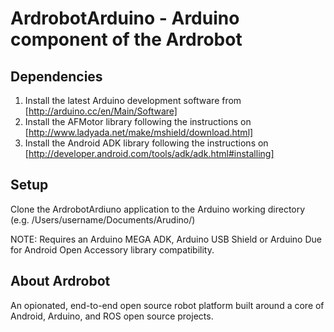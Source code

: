ArdrobotArduino - Arduino component of the Ardrobot
===================================================

Dependencies
------------
1. Install the latest Arduino development software from [http://arduino.cc/en/Main/Software]
2. Install the AFMotor library following the instructions on [http://www.ladyada.net/make/mshield/download.html]
3. Install the Android ADK library following the instructions on [http://developer.android.com/tools/adk/adk.html#installing]


Setup
-----
Clone the ArdrobotArdiuno application to the Arduino working directory (e.g. /Users/username/Documents/Arudino/)

NOTE: Requires an Arduino MEGA ADK, Arduino USB Shield or Arduino Due for Android Open Accessory library compatibility.


About Ardrobot
--------------
An opionated, end-to-end open source robot platform built around a core of Android, Arduino, and ROS open source projects.
